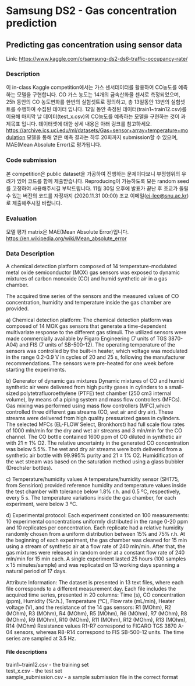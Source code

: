 # Samsung DS2 - Gas concentration prediction
## Predicting gas concentration using sensor data

Link: https://www.kaggle.com/c/samsung-ds2-ds6-traffic-occupancy-rate/

### Description
이 in-class Kaggle competition에서는 가스 센서데이터를 활용하여 CO농도를 예측하는 모델을 구현합니다. CO 가스 농도는 14개의 금속산화물 센서로 측정되었으며, 25h 동안의 CO 농도변화를 한번의 실험셋트로 정의하고, 총 13일동안 13번의 실험셋트를 수행하여 수집된 데이터 입니다. 12일 동안 측정된 데이터(train1~train12.csv)를 이용해 마지막 날 데이터(test_x.csv)의 CO농도를 예측하는 모델을 구현하는 것이 과제목표 입니다. 데이터셋에 대한 상세 내용은 아래 링크를 참고하세요. https://archive.ics.uci.edu/ml/datasets/Gas+sensor+array+temperature+modulation 모델을 통해 얻은 예측 결과는 하루 20회까지 submission할 수 있으며, MAE(Mean Absolute Error)로 평가됩니다.  

### Code submission
본 competition은 public dataset을 가공하여 진행하는 문제이다보니 부정행위의 우려가 있어 코드를 함께 제출받습니다. Reproducing이 가능하도록 모든 random seed 를 고정하여 사용해주시길 부탁드립니다. 11월 30일 오후에 발표가 끝난 후 조교가 돌릴 수 있는 버전의 코드를 자정까지 (2020.11.31 00:00) 조교 이메일(ej-lee@snu.ac.kr)로 제출해주시길 바랍니다.  

### Evaluation
모델 평가 matrix은 MAE(Mean Absolute Error)입니다.  
https://en.wikipedia.org/wiki/Mean_absolute_error

### Data Description
A chemical detection platform composed of 14 temperature-modulated metal oxide semiconductor (MOX) gas sensors was exposed to dynamic mixtures of carbon monoxide (CO) and humid synthetic air in a gas chamber.  
  
The acquired time series of the sensors and the measured values of CO concentration, humidity and temperature inside the gas chamber are provided.  
  
a) Chemical detection platform: The chemical detection platform was composed of 14 MOX gas sensors that generate a time-dependent multivariate response to the different gas stimuli. The utilized sensors were made commercially available by Figaro Engineering (7 units of TGS 3870-A04) and FIS (7 units of SB-500-12). The operating temperature of the sensors was controlled by the built-in heater, which voltage was modulated in the range 0.2-0.9 V in cycles of 20 and 25 s, following the manufacturer recommendations. The sensors were pre-heated for one week before starting the experiments.  
  
b) Generator of dynamic gas mixtures Dynamic mixtures of CO and humid synthetic air were delivered from high purity gases in cylinders to a small-sized polytetrafluoroethylene (PTFE) test chamber (250 cm3 internal volume), by means of a piping system and mass flow controllers (MFCs). Gas mixing was performed using mass flow controllers (MFC),which controlled three different gas streams (CO, wet air and dry air). These streams were delivered from high quality pressurized gases in cylinders. The selected MFCs (EL-FLOW Select, Bronkhorst) had full scale flow rates of 1000 mln/min for the dry and wet air streams and 3 mln/min for the CO channel. The CO bottle contained 1600 ppm of CO diluted in synthetic air with 21 ± 1% O2. The relative uncertainty in the generated CO concentration was below 5.5%. The wet and dry air streams were both delivered from a synthetic air bottle with 99.995% purity and 21 ± 1% O2. Humidification of the wet stream was based on the saturation method using a glass bubbler (Drechsler bottles).  

c) Temperature/humidity values A temperature/humidity sensor (SHT75, from Sensirion) provided reference humidity and temperature values inside the test chamber with tolerance below 1.8% r.h. and 0.5 ºC, respectively, every 5 s. The temperature variations inside the gas chamber, for each experiment, were below 3 ºC.  

d) Experimental protocol: Each experiment consisted on 100 measurements: 10 experimental concentrations uniformly distributed in the range 0-20 ppm and 10 replicates per concentration. Each replicate had a relative humidity randomly chosen from a uniform distribution between 15% and 75% r.h. At the beginning of each experiment, the gas chamber was cleaned for 15 min using a stream of synthetic air at a flow rate of 240 mln/min. After that, the gas mixtures were released in random order at a constant flow rate of 240 mln/min for 15 min each. A single experiment lasted 25 hours (100 samples x 15 minutes/sample) and was replicated on 13 working days spanning a natural period of 17 days.  

Attribute Information: The dataset is presented in 13 text files, where each file corresponds to a different measurement day. Each file includes the acquired time series, presented in 20 columns: Time (s), CO concentration (ppm), Humidity (%r.h.), Temperature (ºC), Flow rate (mL/min), Heater voltage (V), and the resistance of the 14 gas sensors: R1 (MOhm), R2 (MOhm), R3 (MOhm), R4 (MOhm), R5 (MOhm), R6 (MOhm), R7 (MOhm), R8 (MOhm), R9 (MOhm), R10 (MOhm), R11 (MOhm), R12 (MOhm), R13 (MOhm), R14 (MOhm) Resistance values R1-R7 correspond to FIGARO TGS 3870 A-04 sensors, whereas R8-R14 correspond to FIS SB-500-12 units. The time series are sampled at 3.5 Hz.  

#### File descriptions  
train1~train12.csv - the training set  
test_x.csv - the test set  
sample_submission.csv - a sample submission file in the correct format  
